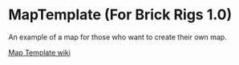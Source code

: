# MapTemplate (For Brick Rigs 1.0)

An example of a map for those who want to create their own map.

[Map Template wiki](https://github.com/Redacted00/BR_MapTemplate/wiki)
